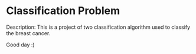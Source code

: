 # Classification Problem
Description:
This is a project of two classification algorithm used to classify the breast cancer.

Good day :)
